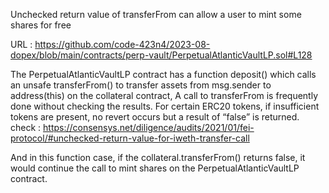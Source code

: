 Unchecked return value of transferFrom can allow a user to mint some shares for free

URL : https://github.com/code-423n4/2023-08-dopex/blob/main/contracts/perp-vault/PerpetualAtlanticVaultLP.sol#L128

The PerpetualAtlanticVaultLP contract has a function deposit() which calls an unsafe transferFrom() to transfer assets from msg.sender to address(this) on the collateral contract, A call to transferFrom is frequently done without checking the results. For certain ERC20 tokens, if insufficient tokens are present, no revert occurs but a result of “false” is returned. check : https://consensys.net/diligence/audits/2021/01/fei-protocol/#unchecked-return-value-for-iweth-transfer-call

And in this function case, if the collateral.transferFrom() returns false, it would continue the call to mint shares on the PerpetualAtlanticVaultLP contract. 